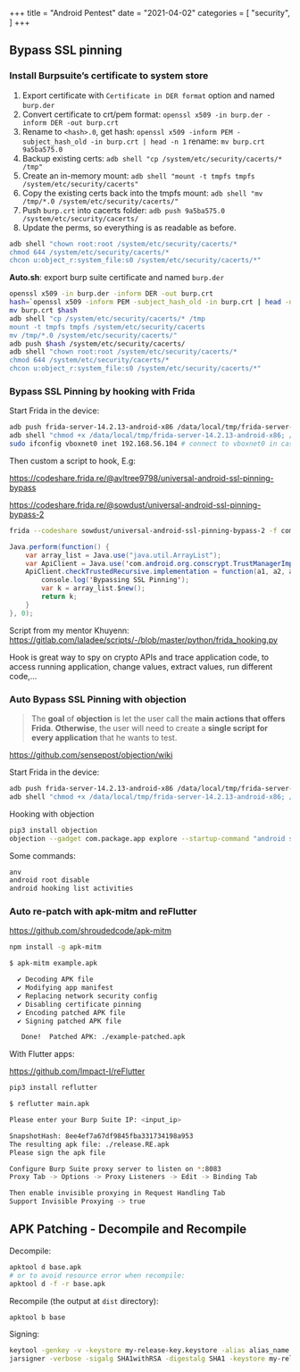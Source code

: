+++
title = "Android Pentest"
date = "2021-04-02"
categories = [
    "security",
]
+++
## Bypass SSL pinning

### Install Burpsuite’s certificate to system store

1. Export certificate with `Certificate in DER format` option and named `burp.der`
2. Convert certificate to crt/pem format: `openssl x509 -in burp.der -inform DER -out burp.crt`
3. Rename to `<hash>.0`, get hash: `openssl x509 -inform PEM -subject_hash_old -in burp.crt | head -n 1`
rename: `mv burp.crt 9a5ba575.0`
4. Backup existing certs: `adb shell "cp /system/etc/security/cacerts/* /tmp"`
5. Create an in-memory mount: `adb shell "mount -t tmpfs tmpfs /system/etc/security/cacerts"`
6. Copy the existing certs back into the tmpfs mount: `adb shell "mv /tmp/*.0 /system/etc/security/cacerts/"` 
7. Push `burp.crt` into cacerts folder: `adb push 9a5ba575.0 /system/etc/security/cacerts/`
8. Update the perms, so everything is as readable as before.
```bash
adb shell "chown root:root /system/etc/security/cacerts/*
chmod 644 /system/etc/security/cacerts/*
chcon u:object_r:system_file:s0 /system/etc/security/cacerts/*"
```

**Auto.sh**: export burp suite certificate and named `burp.der`

```bash
openssl x509 -in burp.der -inform DER -out burp.crt
hash=`openssl x509 -inform PEM -subject_hash_old -in burp.crt | head -n 1`.0
mv burp.crt $hash
adb shell "cp /system/etc/security/cacerts/* /tmp
mount -t tmpfs tmpfs /system/etc/security/cacerts
mv /tmp/*.0 /system/etc/security/cacerts/"
adb push $hash /system/etc/security/cacerts/
adb shell "chown root:root /system/etc/security/cacerts/*
chmod 644 /system/etc/security/cacerts/*
chcon u:object_r:system_file:s0 /system/etc/security/cacerts/*"
```

### Bypass SSL Pinning by hooking with Frida

Start Frida in the device: 

```bash
adb push frida-server-14.2.13-android-x86 /data/local/tmp/frida-server-14.2.13-android-x86
adb shell "chmod +x /data/local/tmp/frida-server-14.2.13-android-x86; /data/local/tmp/frida-server-14.2.13-android-x86 &"
sudo ifconfig vboxnet0 inet 192.168.56.104 # connect to vboxnet0 in case linux not automatic connect
```

Then custom a script to hook, E.g:

https://codeshare.frida.re/@avltree9798/universal-android-ssl-pinning-bypass

https://codeshare.frida.re/@sowdust/universal-android-ssl-pinning-bypass-2

```bash
frida --codeshare sowdust/universal-android-ssl-pinning-bypass-2 -f com.android.vnsomthing
```

```java
Java.perform(function() {
    var array_list = Java.use("java.util.ArrayList");
    var ApiClient = Java.use('com.android.org.conscrypt.TrustManagerImpl');
    ApiClient.checkTrustedRecursive.implementation = function(a1, a2, a3, a4, a5, a6) {
        console.log('Bypassing SSL Pinning');
        var k = array_list.$new();
        return k;
    }
}, 0);
```

Script from my mentor Khuyenn: https://gitlab.com/laladee/scripts/-/blob/master/python/frida_hooking.py

Hook is great way to spy on crypto APIs and trace application code, to access running application, change values, extract values, run different code,...

### Auto Bypass SSL Pinning with objection

> The **goal** of **objection** is let the user call the **main actions that offers Frida**. **Otherwise**, the user will need to create a **single script for every application** that he wants to test.

https://github.com/sensepost/objection/wiki

Start Frida in the device:

```bash
adb push frida-server-14.2.13-android-x86 /data/local/tmp/frida-server-14.2.13-android-x86
adb shell "chmod +x /data/local/tmp/frida-server-14.2.13-android-x86; /data/local/tmp/frida-server-14.2.13-android-x86 &"
```

Hooking with objection

```bash
pip3 install objection
objection --gadget com.package.app explore --startup-command "android sslpinning disable"
```

Some commands:

```bash
anv
android root disable
android hooking list activities
```
### Auto re-patch with apk-mitm and reFlutter

https://github.com/shroudedcode/apk-mitm

```bash
npm install -g apk-mitm
```

```bash
$ apk-mitm example.apk

  ✔ Decoding APK file
  ✔ Modifying app manifest
  ✔ Replacing network security config
  ✔ Disabling certificate pinning
  ✔ Encoding patched APK file
  ✔ Signing patched APK file

   Done!  Patched APK: ./example-patched.apk
```

With Flutter apps:

https://github.com/Impact-I/reFlutter

```bash
pip3 install reflutter
```

```bash
$ reflutter main.apk

Please enter your Burp Suite IP: <input_ip>

SnapshotHash: 8ee4ef7a67df9845fba331734198a953
The resulting apk file: ./release.RE.apk
Please sign the apk file

Configure Burp Suite proxy server to listen on *:8083
Proxy Tab -> Options -> Proxy Listeners -> Edit -> Binding Tab

Then enable invisible proxying in Request Handling Tab
Support Invisible Proxying -> true
```



## APK Patching - Decompile and Recompile

Decompile:

```bash
apktool d base.apk
# or to avoid resource error when recompile:
apktool d -f -r base.apk
```

Recompile (the output at `dist` directory):

```bash
apktool b base
```

Signing:

```bash
keytool -genkey -v -keystore my-release-key.keystore -alias alias_name -keyalg RSA -keysize 2048 -validity 10000
jarsigner -verbose -sigalg SHA1withRSA -digestalg SHA1 -keystore my-release-key.keystore base.apk alias_name
```


